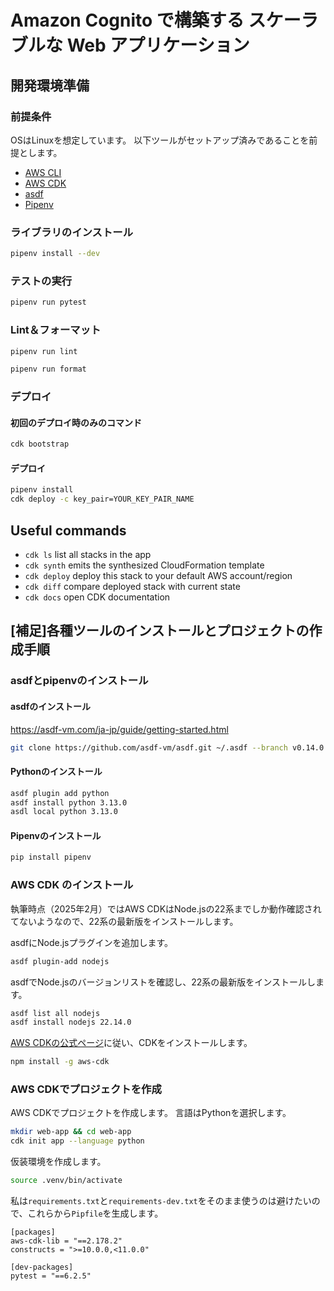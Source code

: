 
# Amazon Cognito で構築する スケーラブルな Web アプリケーション

## 開発環境準備

### 前提条件
OSはLinuxを想定しています。
以下ツールがセットアップ済みであることを前提とします。

* [AWS CLI](https://aws.amazon.com/cli/)
* [AWS CDK](https://docs.aws.amazon.com/ja_jp/cdk/v2/guide/home.html)
* [asdf](https://asdf-vm.com/)
* [Pipenv](https://pipenv.pypa.io/en/latest/)

### ライブラリのインストール

```bash
pipenv install --dev
```

### テストの実行

```bash
pipenv run pytest
```

### Lint＆フォーマット

```bash
pipenv run lint
```

```bash
pipenv run format
```

### デプロイ

#### 初回のデプロイ時のみのコマンド

```bash
cdk bootstrap
```

#### デプロイ

```bash
pipenv install
cdk deploy -c key_pair=YOUR_KEY_PAIR_NAME
```

## Useful commands

 * `cdk ls`          list all stacks in the app
 * `cdk synth`       emits the synthesized CloudFormation template
 * `cdk deploy`      deploy this stack to your default AWS account/region
 * `cdk diff`        compare deployed stack with current state
 * `cdk docs`        open CDK documentation

## [補足]各種ツールのインストールとプロジェクトの作成手順

### asdfとpipenvのインストール


#### asdfのインストール

https://asdf-vm.com/ja-jp/guide/getting-started.html

```bash
git clone https://github.com/asdf-vm/asdf.git ~/.asdf --branch v0.14.0
```

#### Pythonのインストール

```bash
asdf plugin add python
asdf install python 3.13.0
asdl local python 3.13.0
```

#### Pipenvのインストール

```bash
pip install pipenv
```

### AWS CDK のインストール

執筆時点（2025年2月）ではAWS CDKはNode.jsの22系までしか動作確認されてないようなので、22系の最新版をインストールします。

asdfにNode.jsプラグインを追加します。

```bash
asdf plugin-add nodejs
```

asdfでNode.jsのバージョンリストを確認し、22系の最新版をインストールします。

```bash
asdf list all nodejs
asdf install nodejs 22.14.0
```

[AWS CDKの公式ページ](https://docs.aws.amazon.com/ja_jp/cdk/v2/guide/getting_started.html)に従い、CDKをインストールします。

```bash
npm install -g aws-cdk
```

### AWS CDKでプロジェクトを作成

AWS CDKでプロジェクトを作成します。
言語はPythonを選択します。

```bash
mkdir web-app && cd web-app
cdk init app --language python
```

仮装環境を作成します。

```bash
source .venv/bin/activate
```

私は`requirements.txt`と`requirements-dev.txt`をそのまま使うのは避けたいので、これらから`Pipfile`を生成します。

```pipfile
[packages]
aws-cdk-lib = "==2.178.2"
constructs = ">=10.0.0,<11.0.0"

[dev-packages]
pytest = "==6.2.5"
```
